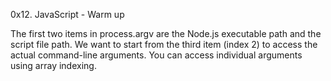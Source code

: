 0x12. JavaScript - Warm up

The first two items in process.argv are the Node.js executable path and the script file path.
We want to start from the third item (index 2) to access the actual command-line arguments.
You can access individual arguments using array indexing.